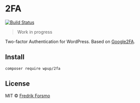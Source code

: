 # 2FA

[![Build Status](https://travis-ci.org/wpup/2fa.svg?branch=master)](https://travis-ci.org/wpup/2fa)

> Work in progress

Two-factor Authentication for WordPress. Based on [Google2FA](https://github.com/antonioribeiro/google2fa).

## Install

```
composer require wpup/2fa
```

## License

MIT © [Fredrik Forsmo](https://github.com/frozzare)
